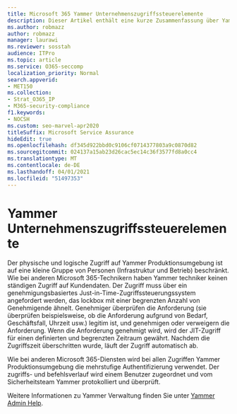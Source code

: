 ```yaml
---
title: Microsoft 365 Yammer Unternehmenszugriffssteuerelemente
description: Dieser Artikel enthält eine kurze Zusammenfassung über Yammer Enterprise Access Controls in der Produktionsumgebung.
ms.author: robmazz
author: robmazz
manager: laurawi
ms.reviewer: sosstah
audience: ITPro
ms.topic: article
ms.service: O365-seccomp
localization_priority: Normal
search.appverid:
- MET150
ms.collection:
- Strat_O365_IP
- M365-security-compliance
f1.keywords:
- NOCSH
ms.custom: seo-marvel-apr2020
titleSuffix: Microsoft Service Assurance
hideEdit: true
ms.openlocfilehash: df345d922bbd0c9106cf0714377803a9c0870d82
ms.sourcegitcommit: 024137a15ab23d26cac5ec14c36f3577fd8a0cc4
ms.translationtype: MT
ms.contentlocale: de-DE
ms.lasthandoff: 04/01/2021
ms.locfileid: "51497353"
---
```

# <a name="yammer-enterprise-access-controls"></a>Yammer Unternehmenszugriffssteuerelemente 

Der physische und logische Zugriff auf Yammer Produktionsumgebung ist auf eine kleine Gruppe von Personen (Infrastruktur und Betrieb) beschränkt. Wie bei anderen Microsoft 365-Technikern haben Yammer techniker keinen ständigen Zugriff auf Kundendaten. Der Zugriff muss über ein genehmigungsbasiertes Just-in-Time-Zugriffssteuerungssystem angefordert werden, das lockbox mit einer begrenzten Anzahl von Genehmigende ähnelt. Genehmiger überprüfen die Anforderung (sie überprüfen beispielsweise, ob die Anforderung aufgrund von Bedarf, Geschäftsfall, Uhrzeit usw.) legitim ist, und genehmigen oder verweigern die Anforderung. Wenn die Anforderung genehmigt wird, wird der JIT-Zugriff für einen definierten und begrenzten Zeitraum gewährt. Nachdem die Zugriffszeit überschritten wurde, läuft der Zugriff automatisch ab.

Wie bei anderen Microsoft 365-Diensten wird bei allen Zugriffen Yammer Produktionsumgebung die mehrstufige Authentifizierung verwendet. Der zugriffs- und befehlsverlauf wird einem Benutzer zugeordnet und vom Sicherheitsteam Yammer protokolliert und überprüft.

Weitere Informationen zu Yammer Verwaltung finden Sie unter [Yammer Admin Help](/yammer/yammer-landing-page).